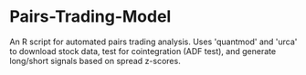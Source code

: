 # Pairs-Trading-Model
An R script for automated pairs trading analysis. Uses 'quantmod' and 'urca' to download stock data, test for cointegration (ADF test), and generate long/short signals based on spread z-scores.
